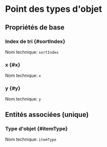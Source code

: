 # Point des types d'objet
<!--- THIS FILE IS GENERATED PLEASE DO NOT EDIT IT DIRECTLY --->



## Propriétés de base

### Index de tri {#sortIndex}



Nom technique: ```sortIndex```

### x {#x}



Nom technique: ```x```

### y {#y}



Nom technique: ```y```


## Entités associées (unique)

### Type d'objet {#itemType}



Nom technique: ```itemType```





